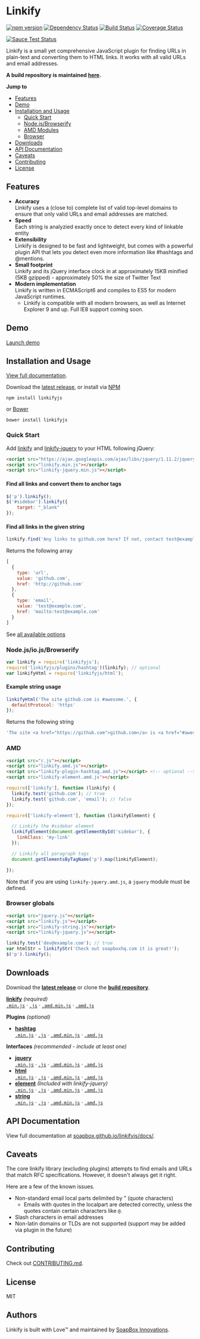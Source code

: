 # Linkify

[![npm version](https://badge.fury.io/js/linkifyjs.svg)](https://www.npmjs.com/package/linkifyjs)
[![Dependency Status](https://gemnasium.com/SoapBox/linkifyjs.svg)](https://gemnasium.com/SoapBox/linkifyjs)
[![Build Status](https://travis-ci.org/SoapBox/linkifyjs.svg)](https://travis-ci.org/SoapBox/linkifyjs)
[![Coverage Status](https://coveralls.io/repos/SoapBox/linkifyjs/badge.svg?branch=master)](https://coveralls.io/r/SoapBox/linkifyjs?branch=master)

[![Sauce Test Status](https://saucelabs.com/browser-matrix/nfrasser.svg)](https://saucelabs.com/u/nfrasser)

Linkify is a small yet comprehensive JavaScript plugin for finding URLs in plain-text and converting them to HTML links. It works with all valid URLs and email addresses.

**A build repository is maintained [here](https://github.com/nfrasser/linkify-shim).**

__Jump to__

- [Features](#features)
- [Demo](#demo)
- [Installation and Usage](#installation-and-usage)
  - [Quick Start](#quick-start)
  - [Node.js/Browserify](#node-js-browserify)
  - [AMD Modules](#amd-modules)
  - [Browser](#browser)
- [Downloads](#downloads)
- [API Documentation](#api-documentation)
- [Caveats](#caveats)
- [Contributing](#contributing)
- [License](#license)

## Features

* **Accuracy**<br>Linkify uses a (close to) complete list of valid top-level domains to ensure that only valid URLs and email addresses are matched.
* **Speed**<br>Each string is analyzied exactly once to detect every kind of linkable entity
* **Extensibility**<br>Linkify is designed to be fast and lightweight, but comes with a powerful plugin API that lets you detect even more information like #hashtags and @mentions.
* **Small footprint**<br>Linkify and its jQuery interface clock in at approximately 15KB minified (5KB gzipped) - approximately 50% the size of Twitter Text
* **Modern implementation**<br>Linkify is written in ECMAScript6 and compiles to ES5 for modern JavaScript runtimes.
  * Linkify is compatible with all modern browsers, as well as Internet Explorer 9 and up. Full IE8 support coming soon.

## Demo
[Launch demo](http://soapbox.github.io/linkifyjs/)

## Installation and Usage

[View full documentation](http://soapbox.github.io/linkifyjs/docs/).

Download the [latest release](https://github.com/SoapBox/linkifyjs/releases), or install via [NPM](https://www.npmjs.com/)

```
npm install linkifyjs
```

or [Bower](http://bower.io/)

```
bower install linkifyjs
```

### Quick Start

Add [linkify](https://github.com/nfrasser/linkify-shim/raw/master/linkify.min.js) and [linkify-jquery](https://github.com/nfrasser/linkify-shim/raw/master/linkify-jquery.min.js) to your HTML following jQuery:

```html
<script src="https://ajax.googleapis.com/ajax/libs/jquery/1.11.2/jquery.min.js"></script>
<script src="linkify.min.js"></script>
<script src="linkify-jquery.min.js"></script>
```

#### Find all links and convert them to anchor tags

```js
$('p').linkify();
$('#sidebar').linkify({
    target: "_blank"
});
```

#### Find all links in the given string

```js
linkify.find('Any links to github.com here? If not, contact test@example.com');
```

Returns the following array

```js
[
  {
    type: 'url',
    value: 'github.com',
    href: 'http://github.com'
  },
  {
    type: 'email',
    value: 'test@example.com',
    href: 'mailto:test@example.com'
  }
]
```

See [all available options](http://soapbox.github.io/linkifyjs/docs/options.html)


### Node.js/io.js/Browserify

```js
var linkify = require('linkifyjs');
require('linkifyjs/plugins/hashtag')(linkify); // optional
var linkifyHtml = require('linkifyjs/html');
```

#### Example string usage

```js
linkifyHtml('The site github.com is #awesome.', {
  defaultProtocol: 'https'
});
```

Returns the following string

```js
'The site <a href="https://github.com">github.com</a> is <a href="#awesome">#awesome</a>.'
```

### AMD

```html
<script src="r.js"></script>
<script src="linkify.amd.js"></script>
<script src="linkify-plugin-hashtag.amd.js"></script> <!-- optional -->
<script src="linkify-element.amd.js"></script>
```

```js
require(['linkify'], function (linkify) {
  linkify.test('github.com'); // true
  linkify.test('github.com', 'email'); // false
});

require(['linkify-element'], function (linkifyElement) {

  // Linkify the #sidebar element
  linkifyElement(document.getElementById('sidebar'), {
    linkClass: 'my-link'
  });

  // Linkify all paragraph tags
  document.getElementsByTagName('p').map(linkifyElement);

});

```

Note that if you are using `linkify-jquery.amd.js`, a `jquery` module must be defined.

### Browser globals

```html
<script src="jquery.js"></script>
<script src="linkify.js"></script>
<script src="linkify-string.js"></script>
<script src="linkify-jquery.js"></script>
```

```js
linkify.test('dev@example.com'); // true
var htmlStr = linkifyStr('Check out soapboxhq.com it is great!');
$('p').linkify();
```

## Downloads

Download the [**latest release**](https://github.com/SoapBox/linkifyjs/releases) or clone the [**build repository**](https://github.com/nfrasser/linkify-shim).

**[linkify](http://soapbox.github.io/linkifyjs/docs/linkify.html)** _(required)_<br> [`.min.js`](https://github.com/nfrasser/linkify-shim/raw/master/linkify.min.js) · [`.js`](https://github.com/nfrasser/linkify-shim/raw/master/linkify.js) · [`.amd.min.js`](https://github.com/nfrasser/linkify-shim/raw/master/linkify.amd.min.js) · [`.amd.js`](https://github.com/nfrasser/linkify-shim/raw/master/linkify.amd.js)

**Plugins** _(optional)_

* **[hashtag](http://soapbox.github.io/linkifyjs/docs/plugin-hashtag.html)**<br> [`.min.js`](https://github.com/nfrasser/linkify-shim/raw/master/linkify-plugin-hashtag.min.js) · [`.js`](https://github.com/nfrasser/linkify-shim/raw/master/linkify-plugin-hashtag.js) · [`.amd.min.js`](https://github.com/nfrasser/linkify-shim/raw/master/linkify-plugin-hashtag.amd.min.js) · [`.amd.js`](https://github.com/nfrasser/linkify-shim/raw/master/linkify-plugin-hashtag.amd.js)

**Interfaces** _(recommended - include at least one)_

* **[jquery](http://soapbox.github.io/linkifyjs/docs/linkify-jquery.html)**<br> [`.min.js`](https://github.com/nfrasser/linkify-shim/raw/master/linkify-jquery.min.js) · [`.js`](https://github.com/nfrasser/linkify-shim/raw/master/linkify-jquery.js) · [`.amd.min.js`](https://github.com/nfrasser/linkify-shim/raw/master/linkify-jquery.amd.min.js) · [`.amd.js`](https://github.com/nfrasser/linkify-shim/raw/master/linkify-jquery.amd.js)
* **[html](http://soapbox.github.io/linkifyjs/docs/linkify-html.html)**<br> [`.min.js`](https://github.com/nfrasser/linkify-shim/raw/master/linkify-html.min.js) · [`.js`](https://github.com/nfrasser/linkify-shim/raw/master/linkify-html.js) · [`.amd.min.js`](https://github.com/nfrasser/linkify-shim/raw/master/linkify-html.amd.min.js) · [`.amd.js`](https://github.com/nfrasser/linkify-shim/raw/master/linkify-html.amd.js)
* **[element](http://soapbox.github.io/linkifyjs/docs/linkify-element.html)** _(Included with linkify-jquery)_<br> [`.min.js`](https://github.com/nfrasser/linkify-shim/raw/master/linkify-element.min.js) · [`.js`](https://github.com/nfrasser/linkify-shim/raw/master/linkify-element.js) · [`.amd.min.js`](https://github.com/nfrasser/linkify-shim/raw/master/linkify-element.amd.min.js) · [`.amd.js`](https://github.com/nfrasser/linkify-shim/raw/master/linkify-element.amd.js)
* **[string](http://soapbox.github.io/linkifyjs/docs/linkify-string.html)**<br> [`.min.js`](https://github.com/nfrasser/linkify-shim/raw/master/linkify-string.min.js) · [`.js`](https://github.com/nfrasser/linkify-shim/raw/master/linkify-string.js) · [`.amd.min.js`](https://github.com/nfrasser/linkify-shim/raw/master/linkify-string.amd.min.js) · [`.amd.js`](https://github.com/nfrasser/linkify-shim/raw/master/linkify-string.amd.js)


## API Documentation

View full documentation at [soapbox.github.io/linkifyjs/docs/](http://soapbox.github.io/linkifyjs/docs/).

## Caveats

The core linkify library (excluding plugins) attempts to find emails and URLs that match RFC specifications. However, it doesn't always get it right.

Here are a few of the known issues.

* Non-standard email local parts delimited by " (quote characters)
  * Emails with quotes in the localpart are detected correctly, unless the quotes contain certain characters like `@`.
* Slash characters in email addresses
* Non-latin domains or TLDs are not supported (support may be added via plugin in the future)

## Contributing

Check out [CONTRIBUTING.md](https://github.com/SoapBox/linkifyjs/blob/master/CONTRIBUTING.md).

## License

MIT

## Authors

Linkify is built with Love™ and maintained by [SoapBox Innovations](http://soapboxhq.com).
